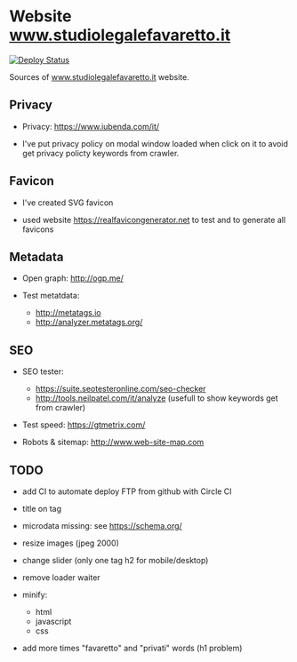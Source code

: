 # Website www.studiolegalefavaretto.it

[![Deploy Status](https://circleci.com/gh/giursino/studiolegalefavaretto.it.svg?style=svg)](https://circleci.com/gh/giursino/studiolegalefavaretto.it)

Sources of www.studiolegalefavaretto.it website.


## Privacy

* Privacy: https://www.iubenda.com/it/

* I've put privacy policy on modal window loaded when click on it to avoid get privacy policty keywords from crawler.


## Favicon

* I've created SVG favicon

* used website https://realfavicongenerator.net to test and to generate all favicons


## Metadata

* Open graph: http://ogp.me/

* Test metatdata: 
  * http://metatags.io
  * http://analyzer.metatags.org/


## SEO

* SEO tester: 
  * https://suite.seotesteronline.com/seo-checker
  * http://tools.neilpatel.com/it/analyze (usefull to show keywords get from crawler)

* Test speed: https://gtmetrix.com/

* Robots & sitemap: http://www.web-site-map.com


## TODO

* add CI to automate deploy FTP from github with Circle CI

* title on <a> tag

* microdata missing: see https://schema.org/

* resize images (jpeg 2000)

* change slider (only one tag h2 for mobile/desktop)

* remove loader waiter

* minify:
  * html
  * javascript
  * css

* add more times "favaretto" and "privati" words (h1 problem)